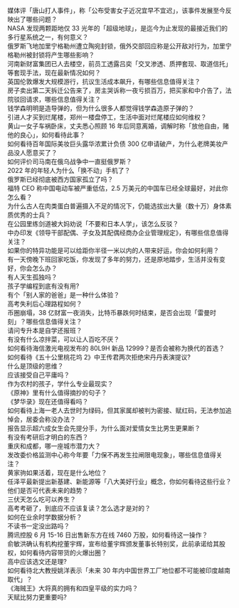 媒体评「唐山打人事件」，称「公布受害女子近况宜早不宜迟」，该事件发展至今反映出了哪些问题？  
NASA 发现两颗距地仅 33 光年的「超级地球」，是迄今为止发现的最接近我们的多行星系统之一，有何意义？  
俄罗斯飞地加里宁格勒州遭立陶宛封锁，俄外交部回应称是公开敌对行为，加里宁格勒州被封锁将产生哪些影响？  
河南新财富集团已人去楼空，前员工透露吕奕「交叉渗透、质押套现、取道信托」等套现手法，现在最新情况如何？  
英国伦敦爆发大规模游行，抗议生活成本飙升，有哪些信息值得关注？  
房子卖出第二天拆迁公告来了，房主哭诉称一夜亏损百万，把买家和中介告了，法院驳回请求，哪些信息值得关注？  
钱学森明明是造导弹的，但为什么很多人都觉得钱学森造原子弹的？  
引进人才买到烂尾楼，郑州一楼盘停工，生活中面对烂尾楼应如何维权？  
黄山一女子车祸卧床，丈夫悉心照顾 16 年后同意离婚，调解时称「放他自由，赌他的良心」，如何看待此事？  
如何看待百年国际美妆巨头露华浓累计负债 300 亿申请破产，为什么老牌美妆产品没人愿意买了？  
如何评价司马南在俄乌战争中一直挺俄罗斯？  
2022 年的年轻人为什么「换不动」手机了？  
俄罗斯已经彻底被西方国家孤立了吗？  
福特 CEO 称中国电动车被严重低估，2.5 万美元的中国车已经全球最好，对此你怎么看？  
为什么古人在肉类蛋白普遍摄入不足的情况下，仍能选拔出大量（数十万）身体素质优秀的士兵？  
在公园里练剑道被大妈劝说「不要和日本人学」，该怎么反驳？  
中办印发《领导干部配偶、子女及其配偶经商办企业管理规定》，有哪些信息值得关注？  
如果你的特异功能是可以给距你半径一米以内的人带来好运，你会如何利用？  
有一天傍晚下班回家吃饭，你发现了多年的努力，还是原地踏步，生活并没有变好，你会怎么办？  
有人天生孤独吗？  
孩子学编程到底有没有用?  
有个「别人家的爸爸」是一种什么体验？  
高考失利后心理路程如何？  
币圈崩塌，38 亿财富一夜消失，比特币暴跌何时结束，是否会出现「雷曼时刻」？哪些信息值得关注？  
请问专升本是自学还报班？  
有没有什么凉拌菜，可以让人百吃不厌？  
如何看待海信激光电视发布的 80L9H 新品 12999？是否会被称为换代的首选？  
如何看待《五十公里桃花坞 2》中王传君两次拒绝宋丹丹表演提议?  
什么是顶级的思维？  
应该接受自己平庸吗？  
作为农村的孩子，学什么专业最现实？  
《原神》里有什么值得摘抄的句子？  
《梦华录》现在还值得看吗？  
如何看待上海一老人去世时为绿码，但其家属却被判为密接、赋红码，无法参加追悼会，居委会称没办法？  
报告显示超六成女生会先提分手，为什么面对爱情女生比男生更果断？  
有没有考研后才明白的东西？  
重庆和成都，哪一座城市潜力大？  
发改委价格监测中心称今年要「力保不再发生拉闸限电现象」，哪些信息值得关注？  
黄家驹如果活着，现在是什么地位？  
任泽平最新提出新基建、新能源等「八大美好行业」概念，你如何看待这些行业？他们是否可代表未来的趋势？  
三伏天怎么吃可以养生？  
高考考砸了，到底应不应该复读？怎么选才是对的？  
如何在业余时学数据分析？  
不读书一定没出路吗？  
腾讯控股 6 月 15-16 日出售新东方在线 7460 万股，如何看待这一操作？  
俞敏洪确认有机构挖董宇辉，宣布给董宇辉颁发董事长特别奖，此前承诺给其股权，如何看待内容带货的火爆出圈？  
高中应该选文还是理?  
如何看待北大教授姚洋表示「未来 30 年内中国世界工厂地位都不可能被印度越南取代」？  
《海贼王》大将真的拥有和四皇平级的实力吗？  
天赋比努力更重要吗?  
